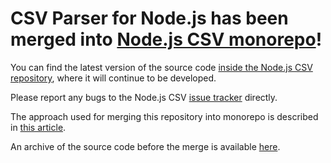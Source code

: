 
# CSV Parser for Node.js has been merged into [Node.js CSV monorepo](https://github.com/adaltas/node-csv)!

You can find the latest version of the source code [inside the Node.js CSV repository](https://github.com/adaltas/node-csv/tree/master/packages/csv-parse), where it will continue to be developed.

Please report any bugs to the Node.js CSV [issue tracker](https://github.com/adaltas/node-csv/issues) directly.

The approach used for merging this repository into monorepo is described in [this article](https://www.adaltas.com/en/2021/05/21/js-monorepos-merging-git-repositories/).

An archive of the source code before the merge is available [here](../../tree/archive).
